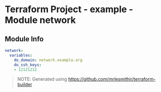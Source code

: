 # Terraform Project - example - Module network

## Module Info

```yaml
network:
  variables:
    do_domain: network.example.org
    do_ssh_keys:
    - 12121212

```

> NOTE: Generated using https://github.com/mrlesmithjr/terraform-builder